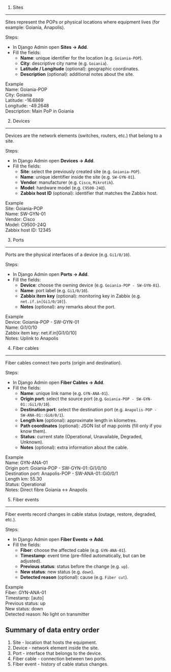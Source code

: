 1. Sites
-----------

Sites represent the POPs or physical locations where equipment lives (for example: Goiania, Anapolis).

Steps:

- In Django Admin open **Sites -> Add**.
- Fill the fields:
  - **Name**: unique identifier for the location (e.g. `Goiania-POP`).
  - **City**: descriptive city name (e.g. `Goiania`).
  - **Latitude / Longitude** (optional): geographic coordinates.
  - **Description** (optional): additional notes about the site.

Example  
Name: Goiania-POP  
City: Goiania  
Latitude: -16.6869  
Longitude: -49.2648  
Description: Main PoP in Goiania

2. Devices
-----------

Devices are the network elements (switches, routers, etc.) that belong to a site.

Steps:

- In Django Admin open **Devices -> Add**.
- Fill the fields:
  - **Site**: select the previously created site (e.g. `Goiania-POP`).
  - **Name**: unique identifier inside the site (e.g. `SW-GYN-01`).
  - **Vendor**: manufacturer (e.g. `Cisco`, `Mikrotik`).
  - **Model**: hardware model (e.g. `C9500-24Q`).
  - **Zabbix host ID** (optional): identifier that matches the Zabbix host.

Example  
Site: Goiania-POP  
Name: SW-GYN-01  
Vendor: Cisco  
Model: C9500-24Q  
Zabbix host ID: 12345

3. Ports
-----------

Ports are the physical interfaces of a device (e.g. `Gi1/0/10`).

Steps:

- In Django Admin open **Ports -> Add**.
- Fill the fields:
  - **Device**: choose the owning device (e.g. `Goiania-POP - SW-GYN-01`).
  - **Name**: port label (e.g. `Gi1/0/10`).
  - **Zabbix item key** (optional): monitoring key in Zabbix (e.g. `net.if.in[Gi1/0/10]`).
  - **Notes** (optional): any remarks about the port.

Example  
Device: Goiania-POP - SW-GYN-01  
Name: Gi1/0/10  
Zabbix item key: net.if.in[Gi1/0/10]  
Notes: Uplink to Anapolis

4. Fiber cables
---------------

Fiber cables connect two ports (origin and destination).

Steps:

- In Django Admin open **Fiber Cables -> Add**.
- Fill the fields:
  - **Name**: unique link name (e.g. `GYN-ANA-01`).
  - **Origin port**: select the source port (e.g. `Goiania-POP - SW-GYN-01::Gi1/0/10`).
  - **Destination port**: select the destination port (e.g. `Anapolis-POP - SW-ANA-01::Gi0/0/1`).
  - **Length km** (optional): approximate length in kilometres.
  - **Path coordinates** (optional): JSON list of map points (fill only if you know them).
  - **Status**: current state (Operational, Unavailable, Degraded, Unknown).
  - **Notes** (optional): extra information about the cable.

Example  
Name: GYN-ANA-01  
Origin port: Goiania-POP - SW-GYN-01::Gi1/0/10  
Destination port: Anapolis-POP - SW-ANA-01::Gi0/0/1  
Length km: 55.30  
Status: Operational  
Notes: Direct fibre Goiania <-> Anapolis

5. Fiber events
---------------

Fiber events record changes in cable status (outage, restore, degraded, etc.).

Steps:

- In Django Admin open **Fiber Events -> Add**.
- Fill the fields:
  - **Fiber**: choose the affected cable (e.g. `GYN-ANA-01`).
  - **Timestamp**: event time (pre-filled automatically, but can be adjusted).
  - **Previous status**: status before the change (e.g. `up`).
  - **New status**: new status (e.g. `down`).
  - **Detected reason** (optional): cause (e.g. `Fiber cut`).

Example  
Fiber: GYN-ANA-01  
Timestamp: [auto]  
Previous status: up  
New status: down  
Detected reason: No light on transmitter

Summary of data entry order
---------------------------

1. Site - location that hosts the equipment.  
2. Device - network element inside the site.  
3. Port - interface that belongs to the device.  
4. Fiber cable - connection between two ports.  
5. Fiber event - history of cable status changes.
